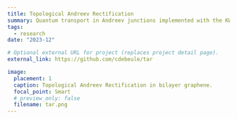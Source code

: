 ```yaml
---
title: Topological Andreev Rectification
summary: Quantum transport in Andreev junctions implemented with the KWANT Python package. Click to view the GitHub repository that contains the Python code which reproduces the results from [Pok Man Tam, CDB, and Charles L. Kane Phys. Rev. B 107, 245422 (2023)](https://journals.aps.org/prb/abstract/10.1103/PhysRevB.107.245422).
tags:
  - research
date: "2023-12"

# Optional external URL for project (replaces project detail page).
external_link: https://github.com/cdebeule/tar

image:
  placement: 1
  caption: Topological Andreev Rectification in bilayer graphene.
  focal_point: Smart
  # preview_only: false
  filename: tar.png
---
```

